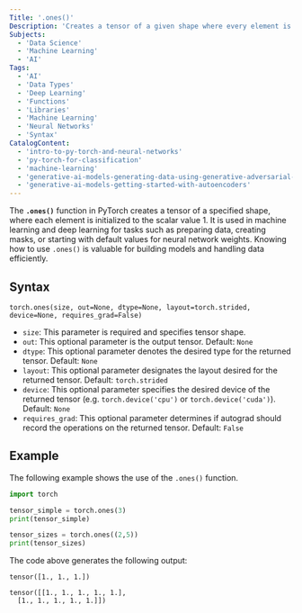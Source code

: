 ```yaml
---
Title: '.ones()'
Description: 'Creates a tensor of a given shape where every element is the number 1.' 
Subjects: 
  - 'Data Science'
  - 'Machine Learning'
  - 'AI'
Tags:
  - 'AI'
  - 'Data Types'
  - 'Deep Learning'  
  - 'Functions'
  - 'Libraries'
  - 'Machine Learning'  
  - 'Neural Networks'
  - 'Syntax'
CatalogContent:
  - 'intro-to-py-torch-and-neural-networks'
  - 'py-torch-for-classification'
  - 'machine-learning'
  - 'generative-ai-models-generating-data-using-generative-adversarial-networks'
  - 'generative-ai-models-getting-started-with-autoencoders'
---
```


The **`.ones()`** function in PyTorch creates a tensor of a specified shape, where each element is initialized to the scalar value 1. It is used in machine learning and deep learning for tasks such as preparing data, creating masks, or starting with default values for neural network weights. Knowing how to use `.ones()` is valuable for building models and handling data efficiently.

## Syntax

```
torch.ones(size, out=None, dtype=None, layout=torch.strided, device=None, requires_grad=False)
```

- `size`: This parameter is required and specifies tensor shape.
- `out`: This optional parameter is the output tensor. Default: `None`
- `dtype`: This optional parameter denotes the desired type for the returned tensor. Default: `None`
- `layout`: This optional parameter designates the layout desired for the returned tensor. Default: `torch.strided`
- `device`: This optional parameter specifies the desired device of the returned tensor (e.g. `torch.device('cpu')` or `torch.device('cuda')`). Default: `None`
- `requires_grad`: This optional parameter determines if autograd should record the operations on the returned tensor. Default: `False`

## Example

The following example shows the use of the `.ones()` function.

```py
import torch

tensor_simple = torch.ones(3)
print(tensor_simple)

tensor_sizes = torch.ones((2,5))
print(tensor_sizes)
```

The code above generates the following output:

```
tensor([1., 1., 1.])

tensor([[1., 1., 1., 1., 1.],
  [1., 1., 1., 1., 1.]])
```